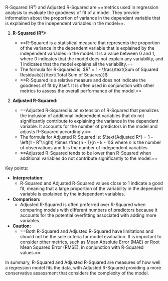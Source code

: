 R-Squared (R²) and Adjusted R-Squared are ==metrics used in regression analysis to evaluate the goodness of fit of a model. They provide information about the proportion of variance in the dependent variable that is explained by the independent variables in the model==.

1. **R-Squared (R²):**
   - ==R-Squared is a statistical measure that represents the proportion of the variance in the dependent variable that is explained by the independent variables in the model. It is a value between 0 and 1, where 0 indicates that the model does not explain any variability, and 1 indicates that the model explains all the variability.==
   - The formula for R-Squared is: $R² = 1 - \frac{\text{Sum of Squared Residuals}}{\text{Total Sum of Squares}}$
   - ==R-Squared is a relative measure and does not indicate the goodness of fit by itself. It is often used in conjunction with other metrics to assess the overall performance of the model.==

2. **Adjusted R-Squared:**
   - ==Adjusted R-Squared is an extension of R-Squared that penalizes the inclusion of additional independent variables that do not significantly contribute to explaining the variance in the dependent variable. It accounts for the number of predictors in the model and adjusts R-Squared accordingly.==
   - The formula for Adjusted R-Squared is: $\text{Adjusted R²} = 1 - \left(1 - R²\right) \times \frac{n - 1}{n - k - 1}$
     where $n$ is the number of observations and $k$ is the number of independent variables.
   - ==Adjusted R-Squared tends to be lower than R-Squared when additional variables do not contribute significantly to the model.==

Key points:

- **Interpretation:**
  - R-Squared and Adjusted R-Squared values close to 1 indicate a good fit, meaning that a large proportion of the variability in the dependent variable is explained by the independent variables.
- **Comparison:**
  - Adjusted R-Squared is often preferred over R-Squared when comparing models with different numbers of predictors because it accounts for the potential overfitting associated with adding more variables.
- **Caution:**
  - ==Both R-Squared and Adjusted R-Squared have limitations and should not be the sole criteria for model evaluation. It is important to consider other metrics, such as Mean Absolute Error (MAE) or Root Mean Squared Error (RMSE), in conjunction with R-Squared values.==

In summary, R-Squared and Adjusted R-Squared are measures of how well a regression model fits the data, with Adjusted R-Squared providing a more conservative assessment that considers the complexity of the model.
